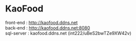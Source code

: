 # KaoFood
front-end   :   http://kaofood.ddns.net  
back-end    :   http://kaofood.ddns.net:8080  
sql-server  :   kaofood.ddns.net (int222/uBeS2bwTZe9XW42v)
